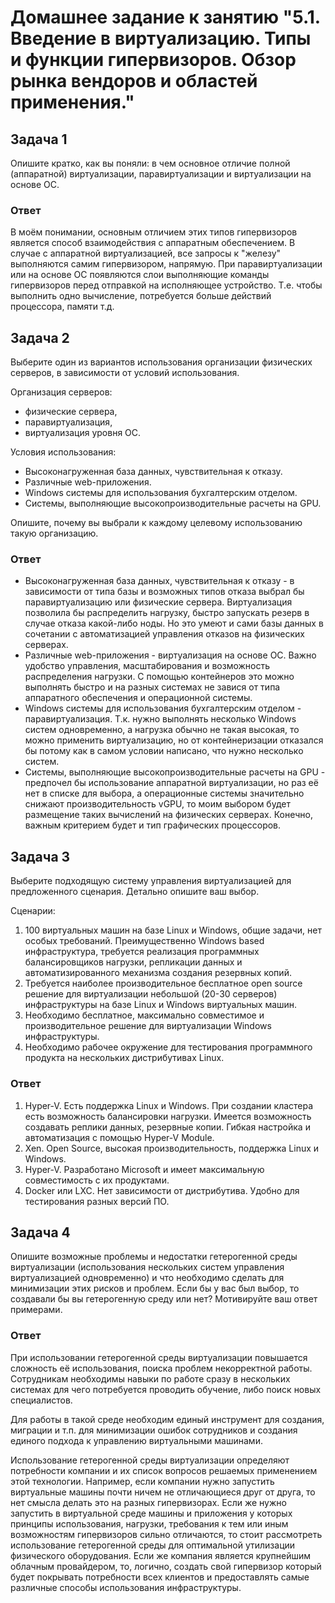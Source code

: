 
# Домашнее задание к занятию "5.1. Введение в виртуализацию. Типы и функции гипервизоров. Обзор рынка вендоров и областей применения."

## Задача 1

Опишите кратко, как вы поняли: в чем основное отличие полной (аппаратной) виртуализации, паравиртуализации и виртуализации на основе ОС.

### Ответ

В моём понимании, основным отличием этих типов гипервизоров является способ взаимодействия с аппаратным обеспечением. В случае с аппаратной виртуализацией, все запросы к "железу" выполняются самим гипервизором, напрямую. При паравиртуализации или на основе ОС появляются слои выполняющие команды гипервизоров перед отправкой на исполняющее устройство. Т.е. чтобы выполнить одно вычисление, потребуется больше действий процессора, памяти т.д.

## Задача 2

Выберите один из вариантов использования организации физических серверов, в зависимости от условий использования.

Организация серверов:
- физические сервера,
- паравиртуализация,
- виртуализация уровня ОС.

Условия использования:
- Высоконагруженная база данных, чувствительная к отказу.
- Различные web-приложения.
- Windows системы для использования бухгалтерским отделом.
- Системы, выполняющие высокопроизводительные расчеты на GPU.

Опишите, почему вы выбрали к каждому целевому использованию такую организацию.

### Ответ

- Высоконагруженная база данных, чувствительная к отказу - в зависимости от типа базы и возможных типов отказа выбрал бы паравиртуализацию или физические сервера. Виртуализация позволила бы распределить нагрузку, быстро запускать резерв в случае отказа какой-либо ноды. Но это умеют и сами базы данных в сочетании с автоматизацией управления отказов на физических серверах.
- Различные web-приложения - виртуализация на основе ОС. Важно удобство управления, масштабирования и возможность распределения нагрузки. С помощью контейнеров это можно выполнять быстро и на разных системах не завися от типа аппаратного обеспечения и операционной системы. 
- Windows системы для использования бухгалтерским отделом - паравиртуализация. Т.к. нужно выполнять несколько Windows систем одновременно, а нагрузка обычно не такая высокая, то можно применить виртуализацию, но от контейнеризации отказался бы потому как в самом условии написано, что нужно несколько систем.
- Системы, выполняющие высокопроизводительные расчеты на GPU - предпочел бы использование аппаратной виртуализации, но раз её нет в списке для выбора, а операционные системы значительно снижают производительность vGPU, то моим выбором будет размещение таких вычислений на физических серверах. Конечно, важным критерием будет и тип графических процессоров.


## Задача 3

Выберите подходящую систему управления виртуализацией для предложенного сценария. Детально опишите ваш выбор.

Сценарии:

1. 100 виртуальных машин на базе Linux и Windows, общие задачи, нет особых требований. Преимущественно Windows based инфраструктура, требуется реализация программных балансировщиков нагрузки, репликации данных и автоматизированного механизма создания резервных копий.
2. Требуется наиболее производительное бесплатное open source решение для виртуализации небольшой (20-30 серверов) инфраструктуры на базе Linux и Windows виртуальных машин.
3. Необходимо бесплатное, максимально совместимое и производительное решение для виртуализации Windows инфраструктуры.
4. Необходимо рабочее окружение для тестирования программного продукта на нескольких дистрибутивах Linux.

### Ответ

1. Hyper-V. Есть поддержка Linux и Windows. При создании кластера есть возможность балансировки нагрузки. Имеется возможность создавать реплики данных, резервные копии. Гибкая настройка и автоматизация с помощью Hyper-V Module.
2. Xen. Open Source, высокая производительность, поддержка Linux и Windows.
3. Hyper-V. Разработано Microsoft и имеет максимальную совместимость с их продуктами.
4. Docker или LXC. Нет зависимости от дистрибутива. Удобно для тестирования разных версий ПО.

## Задача 4

Опишите возможные проблемы и недостатки гетерогенной среды виртуализации (использования нескольких систем управления виртуализацией одновременно) и что необходимо сделать для минимизации этих рисков и проблем. Если бы у вас был выбор, то создавали бы вы гетерогенную среду или нет? Мотивируйте ваш ответ примерами.

### Ответ

При использовании гетерогенной среды виртуализации повышается сложность её использования, поиска проблем некорректной работы. Сотрудникам необходимы навыки по работе сразу в нескольких системах для чего потребуется проводить обучение, либо поиск новых специалистов.

Для работы в такой среде необходим единый инструмент для создания, миграции и т.п. для минимизации ошибок сотрудников и создания единого подхода к управлению виртуальными машинами.

Использование гетерогенной среды виртуализации определяют потребности компании и их список вопросов решаемых применением этой технологии.
Например, если компании нужно запустить виртуальные машины почти ничем не отличающиеся друг от друга, то нет смысла делать это на разных гипервизорах.
Если же нужно запустить в виртуальной среде машины и приложения у которых принципы использования, нагрузки, требования к тем или иным возможностям гипервизоров сильно отличаются, то стоит рассмотреть использование гетерогенной среды для оптимальной утилизации физического оборудования.
Если же компания является крупнейшим облачным провайдером, то, логично, создать свой гипервизор который будет покрывать потребности всех клиентов и предоставлять самые различные способы использования инфраструктуры.
